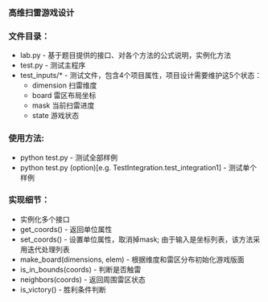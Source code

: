 ### 高维扫雷游戏设计

### 文件目录：
  * lab.py - 基于题目提供的接口、对各个方法的公式说明，实例化方法
  * test.py - 测试主程序
  * test_inputs/* - 测试文件，包含4个项目属性，项目设计需要维护这5个状态：
    * dimension 扫雷维度
    * board 雷区布局坐标
    * mask 当前扫雷进度
    * state 游戏状态


### 使用方法:
  * python test.py - 测试全部样例
  * python test.py (option)[e.g. TestIntegration.test_integration1] - 测试单个样例

### 实现细节：
  * 实例化多个接口
  * get_coords() - 返回单位属性
  * set_coords() - 设置单位属性，取消掉mask; 由于输入是坐标列表，该方法采用迭代处理列表
  * make_board(dimensions, elem) - 根据维度和雷区分布初始化游戏版面
  * is_in_bounds(coords) - 判断是否触雷
  * neighbors(coords) - 返回周围雷区状态
  * is_victory() - 胜利条件判断


 